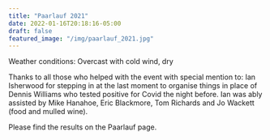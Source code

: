 ```yaml
---
title: "Paarlauf 2021"
date: 2022-01-16T20:18:16-05:00
draft: false
featured_image: "/img/paarlauf_2021.jpg"
---
```


Weather conditions: Overcast with cold wind, dry

Thanks to all those who helped with the event with special mention to:
Ian Isherwood for stepping in at the last moment to organise things in place of Dennis Williams who tested positive for Covid the night before.   Ian was ably assisted by Mike Hanahoe, Eric Blackmore, Tom Richards and Jo Wackett (food and mulled wine).

Please find the results on the Paarlauf page.
